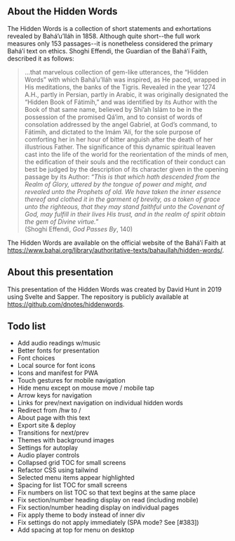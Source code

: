 ## About the Hidden Words

The Hidden Words is a collection of short statements and exhortations revealed by Bahá’u’lláh in 1858. Although quite short--the full work measures only 153 passages--it is nonetheless considered the primary Bahá’í text on ethics. Shoghi Effendi, the Guardian of the Bahá’í Faith, described it as follows:

> ...that marvelous collection of gem-like utterances, the “Hidden Words” with which Bahá’u’lláh was inspired, as He paced, wrapped in His meditations, the banks of the Tigris. Revealed in the year 1274 A.H., partly in Persian, partly in Arabic, it was originally designated the “Hidden Book of Fátimih,” and was identified by its Author with the Book of that same name, believed by Shí’ah Islám to be in the possession of the promised Qá’im, and to consist of words of consolation addressed by the angel Gabriel, at God’s command, to Fátimih, and dictated to the Imám ‘Alí, for the sole purpose of comforting her in her hour of bitter anguish after the death of her illustrious Father. The significance of this dynamic spiritual leaven cast into the life of the world for the reorientation of the minds of men, the edification of their souls and the rectification of their conduct can best be judged by the description of its character given in the opening passage by its Author: “_This is that which hath descended from the Realm of Glory, uttered by the tongue of power and might, and revealed unto the Prophets of old. We have taken the inner essence thereof and clothed it in the garment of brevity, as a token of grace unto the righteous, that they may stand faithful unto the Covenant of God, may fulfill in their lives His trust, and in the realm of spirit obtain the gem of Divine virtue._”  
(Shoghi Effendi, _God Passes By_, 140)

The Hidden Words are available on the official website of the Bahá’í Faith at https://www.bahai.org/library/authoritative-texts/bahaullah/hidden-words/.

## About this presentation

This presentation of the Hidden Words was created by David Hunt in 2019 using Svelte and Sapper. The repository is publicly available at https://github.com/dnotes/hiddenwords.

## Todo list

  * Add audio readings w/music
  * Better fonts for presentation
  * Font choices
  * Local source for font icons
  * Icons and manifest for PWA
  * Touch gestures for mobile navigation
  * Hide menu except on mouse move / mobile tap
  * Arrow keys for navigation
  * Links for prev/next navigation on individual hidden words
  * Redirect from /hw to /
  * About page with this text
  * Export site & deploy
  * Transitions for next/prev
  * Themes with background images
  * Settings for autoplay
  * Audio player controls
  * Collapsed grid TOC for small screens
  * Refactor CSS using tailwind
  * Selected menu items appear highlighted
  * Spacing for list TOC for small screens
  * Fix numbers on list TOC so that text begins at the same place
  * Fix section/number heading display on read (including mobile)
  * Fix section/number heading display on individual pages
  * Fix apply theme to body instead of inner div
  * Fix settings do not apply immediately (SPA mode? See [#383])
  * Add spacing at top for menu on desktop